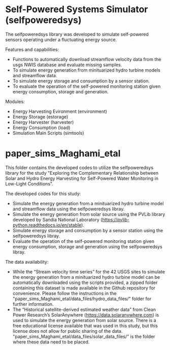 # Self-Powered Systems Simulator (selfpoweredsys)

The selfpoweredsys library was developed to simulate self-powered sensors operating under a fluctuating energy source.

Features and capabilities:
 - Functions to automatically download streamflow velocity data from the usgs NWIS database and evaluate missing samples.
 - To simulate energy generation from minituarized hydro turbine models and streamflow data. 
 - To simulate energy storage and consumption by a sensor station.
 - To evaluate the operation of the self-powered monitoring station given energy consumption, storage and generation.

Modules: 
 - Energy Harvesting Evironment (environment)
 - Energy Storage (estorage)
 - Energy Harvester (harvester)
 - Energy Consumption (load)
 - Simulation Main Scripts (simtools)


# paper_sims_Maghami_etal

This folder contains the developed codes to utilize the selfpoweredsys library for the study "Exploring the Complementary Relationship between Solar and Hydro Energy Harvesting for Self-Powered Water Monitoring in Low-Light Conditions".

The developed codes for this study:

- Simulate the energy generation from a minituarized hydro turbine model and streamflow data using the selfpoweredsys libray.
- Simulate the energy generation from solar source using the PVLib library developed by Sandia National Laboratory (https://pvlib-python.readthedocs.io/en/stable).
- Simulate energy storage and consumption by a sensor station using the selfpoweredsys libray.
- Evaluate the operation of the self-powered monitoring station given energy consumption, storage and generation using the selfpoweredsys libray.

The data availability:

- While the “Stream velocity time series” for the 42 USGS sites to simulate the energy generation from a minituarized hydro turbine model can be automatically downloaded using the scripts provided, a zipped folder containing this dataset is made available in the Github repository for convenience. Please follow the instructions in the "paper_sims_Maghami_etal/data_files/hydro_data_files/" folder for further information.
- The “Historical satellite-derived estimated weather data” from Clean Power Research’s SolarAnywhere (https://data.solaranywhere.com) is used to simulate the energy generation from solar source. There is a free educational license available that was used in this study, but this license does not allow for public sharing of the data. "paper_sims_Maghami_etal/data_files/solar_data_files/" is the folder where these data need to be placed.




